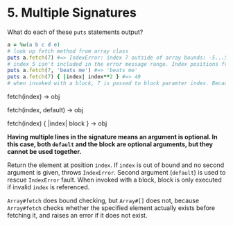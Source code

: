 # 5. Multiple Signatures

What do each of these `puts` statements output?

```ruby
a = %w(a b c d e)
# look up fetch method from array class
puts a.fetch(7) #=> IndexError: index 7 outside of array bounds: -5...5 
# index 5 isn't included in the error message range. Index positions from left to right are 0, 1, 2, 3, 4. From right to left are -1, -2, -3, -4, -5. Hence, the range -5...5 in the error message. 
puts a.fetch(7, 'beats me') #=> 'beats me'
puts a.fetch(7) { |index| index**2 } #=> 49
# when invoked with a block, 7 is passed to block paramter index. Because index 7 is out of bound, index**2 is executed. The block returns value 49. 
```

fetch(index) → obj

fetch(index, default) → obj

fetch(index) { |index| block } → obj

**Having multiple lines in the signature means an argument is optional. In this case, both `default` and the block are optional arguments, but they cannot be used together.**

Return the element at position `index`. If `index` is out of bound and no second argument is given, throws `IndexError`. Second argument (`default`) is used to rescue `IndexError` fault. When invoked with a block, block is only executed if invalid `index` is referenced. 

`Array#fetch` does bound checking, but `Array#[]` does not, because `Array#fetch` checks whether the specified element actually exists before fetching it, and raises an error if it does not exist. 